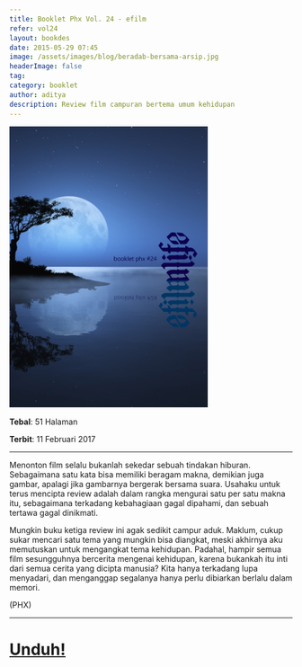 ```yaml
---
title: Booklet Phx Vol. 24 - efilm
refer: vol24
layout: bookdes
date: 2015-05-29 07:45
image: /assets/images/blog/beradab-bersama-arsip.jpg
headerImage: false
tag:
category: booklet
author: aditya
description: Review film campuran bertema umum kehidupan
---
```


<img class="image" src="/assets/images/cover/booklet24.jpg" alt="__" height="500px">

__Tebal__: 51 Halaman

__Terbit__: 11 Februari 2017

***

Menonton film selalu bukanlah sekedar sebuah tindakan hiburan. Sebagaimana satu kata bisa memiliki beragam makna, demikian juga gambar, apalagi jika gambarnya bergerak bersama suara. Usahaku untuk terus mencipta review adalah dalam rangka mengurai satu per satu makna itu, sebagaimana terkadang kebahagiaan gagal dipahami, dan sebuah tertawa gagal dinikmati.

Mungkin buku ketiga review ini agak sedikit campur aduk. Maklum, cukup sukar mencari satu tema yang mungkin bisa diangkat, meski akhirnya aku memutuskan untuk mengangkat tema kehidupan. Padahal, hampir semua film sesungguhnya bercerita mengenai kehidupan, karena bukankah itu inti dari semua cerita yang dicipta manusia? Kita hanya terkadang lupa menyadari, dan menganggap segalanya hanya perlu dibiarkan berlalu dalam memori.  

(PHX)

***
 
# [Unduh!][akses]

[akses]: http://phoenixfin.github.io/assets/pdf/bookletphx/booklet24.pdf
